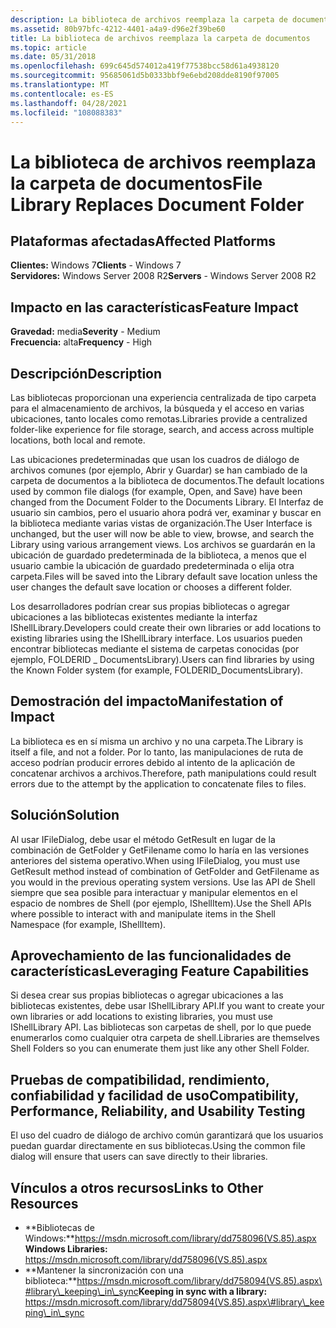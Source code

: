 ```yaml
---
description: La biblioteca de archivos reemplaza la carpeta de documentos
ms.assetid: 80b97bfc-4212-4401-a4a9-d96e2f39be60
title: La biblioteca de archivos reemplaza la carpeta de documentos
ms.topic: article
ms.date: 05/31/2018
ms.openlocfilehash: 699c645d574012a419f77538bcc58d61a4938120
ms.sourcegitcommit: 95685061d5b0333bbf9e6ebd208dde8190f97005
ms.translationtype: MT
ms.contentlocale: es-ES
ms.lasthandoff: 04/28/2021
ms.locfileid: "108088383"
---
```

# <a name="file-library-replaces-document-folder"></a><span data-ttu-id="bbacb-103">La biblioteca de archivos reemplaza la carpeta de documentos</span><span class="sxs-lookup"><span data-stu-id="bbacb-103">File Library Replaces Document Folder</span></span>

## <a name="affected-platforms"></a><span data-ttu-id="bbacb-104">Plataformas afectadas</span><span class="sxs-lookup"><span data-stu-id="bbacb-104">Affected Platforms</span></span>

<span data-ttu-id="bbacb-105">**Clientes:** Windows 7</span><span class="sxs-lookup"><span data-stu-id="bbacb-105">**Clients** - Windows 7</span></span>  
<span data-ttu-id="bbacb-106">**Servidores:** Windows Server 2008 R2</span><span class="sxs-lookup"><span data-stu-id="bbacb-106">**Servers** - Windows Server 2008 R2</span></span>  









## <a name="feature-impact"></a><span data-ttu-id="bbacb-107">Impacto en las características</span><span class="sxs-lookup"><span data-stu-id="bbacb-107">Feature Impact</span></span>

<span data-ttu-id="bbacb-108">**Gravedad:** media</span><span class="sxs-lookup"><span data-stu-id="bbacb-108">**Severity** - Medium</span></span>  
<span data-ttu-id="bbacb-109">**Frecuencia:** alta</span><span class="sxs-lookup"><span data-stu-id="bbacb-109">**Frequency** - High</span></span>  











## <a name="description"></a><span data-ttu-id="bbacb-110">Descripción</span><span class="sxs-lookup"><span data-stu-id="bbacb-110">Description</span></span>

<span data-ttu-id="bbacb-111">Las bibliotecas proporcionan una experiencia centralizada de tipo carpeta para el almacenamiento de archivos, la búsqueda y el acceso en varias ubicaciones, tanto locales como remotas.</span><span class="sxs-lookup"><span data-stu-id="bbacb-111">Libraries provide a centralized folder-like experience for file storage, search, and access across multiple locations, both local and remote.</span></span>

<span data-ttu-id="bbacb-112">Las ubicaciones predeterminadas que usan los cuadros de diálogo de archivos comunes (por ejemplo, Abrir y Guardar) se han cambiado de la carpeta de documentos a la biblioteca de documentos.</span><span class="sxs-lookup"><span data-stu-id="bbacb-112">The default locations used by common file dialogs (for example, Open, and Save) have been changed from the Document Folder to the Documents Library.</span></span> <span data-ttu-id="bbacb-113">El Interfaz de usuario sin cambios, pero el usuario ahora podrá ver, examinar y buscar en la biblioteca mediante varias vistas de organización.</span><span class="sxs-lookup"><span data-stu-id="bbacb-113">The User Interface is unchanged, but the user will now be able to view, browse, and search the Library using various arrangement views.</span></span> <span data-ttu-id="bbacb-114">Los archivos se guardarán en la ubicación de guardado predeterminada de la biblioteca, a menos que el usuario cambie la ubicación de guardado predeterminada o elija otra carpeta.</span><span class="sxs-lookup"><span data-stu-id="bbacb-114">Files will be saved into the Library default save location unless the user changes the default save location or chooses a different folder.</span></span>

<span data-ttu-id="bbacb-115">Los desarrolladores podrían crear sus propias bibliotecas o agregar ubicaciones a las bibliotecas existentes mediante la interfaz IShellLibrary.</span><span class="sxs-lookup"><span data-stu-id="bbacb-115">Developers could create their own libraries or add locations to existing libraries using the IShellLibrary interface.</span></span> <span data-ttu-id="bbacb-116">Los usuarios pueden encontrar bibliotecas mediante el sistema de carpetas conocidas (por ejemplo, FOLDERID \_ DocumentsLibrary).</span><span class="sxs-lookup"><span data-stu-id="bbacb-116">Users can find libraries by using the Known Folder system (for example, FOLDERID\_DocumentsLibrary).</span></span>

## <a name="manifestation-of-impact"></a><span data-ttu-id="bbacb-117">Demostración del impacto</span><span class="sxs-lookup"><span data-stu-id="bbacb-117">Manifestation of Impact</span></span>

<span data-ttu-id="bbacb-118">La biblioteca es en sí misma un archivo y no una carpeta.</span><span class="sxs-lookup"><span data-stu-id="bbacb-118">The Library is itself a file, and not a folder.</span></span> <span data-ttu-id="bbacb-119">Por lo tanto, las manipulaciones de ruta de acceso podrían producir errores debido al intento de la aplicación de concatenar archivos a archivos.</span><span class="sxs-lookup"><span data-stu-id="bbacb-119">Therefore, path manipulations could result errors due to the attempt by the application to concatenate files to files.</span></span>

## <a name="solution"></a><span data-ttu-id="bbacb-120">Solución</span><span class="sxs-lookup"><span data-stu-id="bbacb-120">Solution</span></span>

<span data-ttu-id="bbacb-121">Al usar IFileDialog, debe usar el método GetResult en lugar de la combinación de GetFolder y GetFilename como lo haría en las versiones anteriores del sistema operativo.</span><span class="sxs-lookup"><span data-stu-id="bbacb-121">When using IFileDialog, you must use GetResult method instead of combination of GetFolder and GetFilename as you would in the previous operating system versions.</span></span> <span data-ttu-id="bbacb-122">Use las API de Shell siempre que sea posible para interactuar y manipular elementos en el espacio de nombres de Shell (por ejemplo, IShellItem).</span><span class="sxs-lookup"><span data-stu-id="bbacb-122">Use the Shell APIs where possible to interact with and manipulate items in the Shell Namespace (for example, IShellItem).</span></span>

## <a name="leveraging-feature-capabilities"></a><span data-ttu-id="bbacb-123">Aprovechamiento de las funcionalidades de características</span><span class="sxs-lookup"><span data-stu-id="bbacb-123">Leveraging Feature Capabilities</span></span>

<span data-ttu-id="bbacb-124">Si desea crear sus propias bibliotecas o agregar ubicaciones a las bibliotecas existentes, debe usar IShellLibrary API.</span><span class="sxs-lookup"><span data-stu-id="bbacb-124">If you want to create your own libraries or add locations to existing libraries, you must use IShellLibrary API.</span></span> <span data-ttu-id="bbacb-125">Las bibliotecas son carpetas de shell, por lo que puede enumerarlos como cualquier otra carpeta de shell.</span><span class="sxs-lookup"><span data-stu-id="bbacb-125">Libraries are themselves Shell Folders so you can enumerate them just like any other Shell Folder.</span></span>

## <a name="compatibility-performance-reliability-and-usability-testing"></a><span data-ttu-id="bbacb-126">Pruebas de compatibilidad, rendimiento, confiabilidad y facilidad de uso</span><span class="sxs-lookup"><span data-stu-id="bbacb-126">Compatibility, Performance, Reliability, and Usability Testing</span></span>

<span data-ttu-id="bbacb-127">El uso del cuadro de diálogo de archivo común garantizará que los usuarios puedan guardar directamente en sus bibliotecas.</span><span class="sxs-lookup"><span data-stu-id="bbacb-127">Using the common file dialog will ensure that users can save directly to their libraries.</span></span>

## <a name="links-to-other-resources"></a><span data-ttu-id="bbacb-128">Vínculos a otros recursos</span><span class="sxs-lookup"><span data-stu-id="bbacb-128">Links to Other Resources</span></span>

-   <span data-ttu-id="bbacb-129">**Bibliotecas de Windows:**https://msdn.microsoft.com/library/dd758096(VS.85).aspx</span><span class="sxs-lookup"><span data-stu-id="bbacb-129">**Windows Libraries:** https://msdn.microsoft.com/library/dd758096(VS.85).aspx</span></span>
-   <span data-ttu-id="bbacb-130">**Mantener la sincronización con una biblioteca:**https://msdn.microsoft.com/library/dd758094(VS.85).aspx\#library\_keeping\_in\_sync</span><span class="sxs-lookup"><span data-stu-id="bbacb-130">**Keeping in sync with a library:** https://msdn.microsoft.com/library/dd758094(VS.85).aspx\#library\_keeping\_in\_sync</span></span>

 

 



